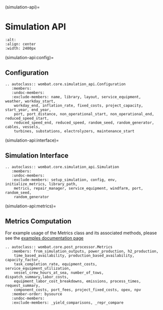 (simulation-api)=
# Simulation API

```{image} ../images/simulation_api.svg
:alt:
:align: center
:width: 2400px
```

(simulation-api:config)=
## Configuration

```{eval-rst}
.. autoclass:: wombat.core.simulation_api.Configuration
   :members:
   :undoc-members:
   :exclude-members: name, library, layout, service_equipment, weather, workday_start,
    workday_end, inflation_rate, fixed_costs, project_capacity, start_year, end_year,
    port, port_distance, non_operational_start, non_operational_end, reduced_speed_start,
    reduced_speed_end, reduced_speed, random_seed, random_generator, cables, vessels,
    turbines, substations, electrolyzers, maintenance_start
```

(simulation-api:interface)=
## Simulation Interface

```{eval-rst}
.. autoclass:: wombat.core.simulation_api.Simulation
   :members:
   :undoc-members:
   :exclude-members: setup_simulation, config, env, initialize_metrics, library_path,
    metrics, repair_manager, service_equipment, windfarm, port, random_seed,
    random_generator
```

(simulation-api:metrics)=
## Metrics Computation

For example usage of the Metrics class and its associated methods, please see the
[examples documentation page](../examples/metrics_demonstration)

```{eval-rst}
.. autoclass:: wombat.core.post_processor.Metrics
   :members: from_simulation_outputs, power_production, h2_production,
    time_based_availability, production_based_availability, capacity_factor,
    task_completion_rate, equipment_costs, service_equipment_utilization,
    vessel_crew_hours_at_sea, number_of_tows, dispatch_summary,labor_costs,
    equipment_labor_cost_breakdowns, emissions, process_times, request_summary,
    component_costs, port_fees, project_fixed_costs, opex, npv
   :member-order: bysource
   :undoc-members:
   :exclude-members: _yield_comparisons, _repr_compare
```
